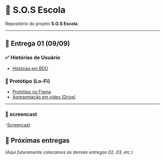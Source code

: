 # 📘 S.O.S Escola

Repositório do projeto **S.O.S Escola**.

---

## 📌 Entrega 01 (09/09)

### ✅ Histórias de Usuário
- [Histórias em BDD](/historias-bdd.md)

### 🎨 Protótipo (Lo-Fi)
- [Protótipo no Figma](https://www.figma.com/design/LttrqgGPeTN1Wa9hu6Iidk/S.O.S-Escola?node-id=0-1)
- [Apresentação em vídeo (Drive)](https://drive.google.com/file/d/1OaMrHyjbxgaxI05TlfGhUkSIQZyMPNBp/view)

---
### 📌 screencast
-[Screencast](https://youtu.be/1msdiDh64T8?si=UcwZ7tIZOldYyBha)

## 📌 Próximas entregas
*(Aqui futuramente colocamos as demais entregas 02, 03, etc.)*
